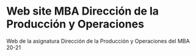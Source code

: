 # Web site MBA Dirección de la Producción y Operaciones
Web de la asignatura Dirección de la Producción y Operaciones del MBA 20-21
